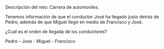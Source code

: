 Descripción del reto: Carrera de automoviles.

Tenemos información de que el conductor José ha llegado justo detrás de Pedro, además de que Miguel  llegó en medio de Francisco y José.

¿Cuál es el orden de llegada de los conductores?

Pedro - Jose - Miguel - Francisco